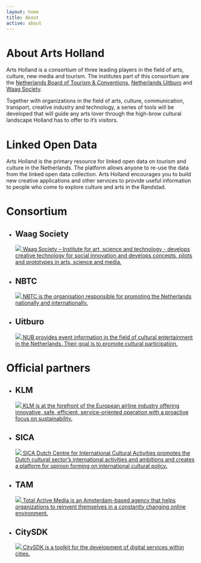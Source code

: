 ```yaml
---
layout: home
title: About
active: about
---
```


# About Arts Holland

Arts Holland is a consortium of three leading players in the field of arts, culture, new media and tourism. The institutes part of this consortium are the [Netherlands Board of Tourism & Conventions](http://www.nbtc.nl/corporate/en/), [Netherlands Uitburo](http://www.uitburo.nl/) and [Waag Society](http://www.waag.org/).

Together with organizations in the field of arts, culture, communication, transport, creative industry and technology, a series of tools will be developed that will guide any arts lover through the high-brow cultural landscape Holland has to offer to it’s visitors.

# Linked Open Data

Arts Holland is the primary resource for linked open data on tourism and culture in the Netherlands. The platform allows anyone to re-use the data from the linked open data collection. Arts Holland encourages you to build new creative applications and other services to provide useful information to people who come to explore culture and arts in the Randstad.

# Consortium

<ul class="about">
  <li class="gray">
    <h2>Waag Society</h2>
    <a href="http://www.waag.org/">
      <p><img src="{{ site.baseurl }}images/waag_society.png" />
      Waag Society – Institute for art, science and technology - develops creative technology for social innovation and develops concepts, pilots and prototypes in arts, science and media.</p>
    </a>
  </li>
  <li class="gray">
    <h2>NBTC</h2>
    <a href="http://www.nbtc.nl/">
      <p><img src="{{ site.baseurl }}images/nbtc.png" />
      NBTC is the organisation responsible for promoting the Netherlands nationally and internationally.</p>
    </a>
  </li>
  <li class="gray">
    <h2>Uitburo</h2>    
    <a href="http://www.uitburo.nl/">
      <p><img src="{{ site.baseurl }}images/uitburo.png" />
        NUB provides event information in the field of cultural entertainment in the Netherlands. Their goal is to promote cultural participation.</p>
    </a>
  </li>
</ul>

# Official partners

<ul class="about">
  <li class="gray">
    <h2>KLM</h2>
    <a href="http://www.klm.com/">
      <p><img src="{{ site.baseurl }}images/klm.png" />
      KLM is at the forefront of the European airline industry offering innovative, safe, efficient, service-oriented operation with a proactive focus on sustainability.</p>
    </a>
  </li>
  <li class="gray">
    <h2>SICA</h2>
    <a href="http://www.sica.nl/">
      <p><img src="{{ site.baseurl }}images/sica.png" />
      SICA Dutch Centre for International Cultural Activities promotes the Dutch cultural sector’s international activities and ambitions and creates a platform for opinion forming on international cultural policy.</p>
    </a>
  </li>
  <li class="gray">
    <h2>TAM</h2>
    <a href="http://www.totalactivemedia.nl/">
      <p><img src="{{ site.baseurl }}images/tam.png" />
      Total Active Media is an Amsterdam-based agency that helps organizations to reinvent themselves in a constantly changing online environment.</p>
    </a>
  </li>
  <li class="gray">
    <h2>CitySDK</h2>    
    <a href="http://citysdk.waag.org/">
      <p><img src="{{ site.baseurl }}images/citysdk.png" />
      CitySDK is a toolkit for the development of digital services within cities.</p>
    </a>
  </li>
</ul>
